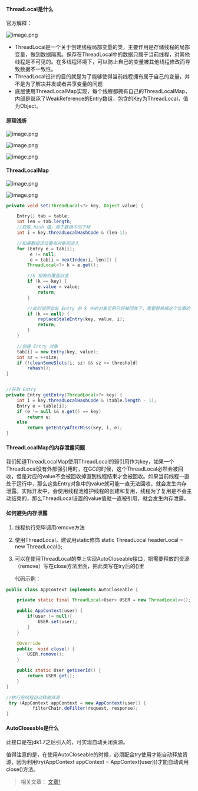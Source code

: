 


#### ThreadLocal是什么

官方解释：

![image.png](https://xuemingde.com/pages/image/others/1616815633283-c9b7df4f-4278-4d34-b855-337a20803e62.png)



- ThreadLocal是一个关于创建线程局部变量的类，主要作用是存储线程的局部变量，做到数据隔离。保存在ThreadLocal中的数据只属于当前线程，对其他线程是不可见的。在多线程环境下，可以防止自己的变量被其他线程修改而导致数据不一致性。
- ThreadLocal设计的目的就是为了能够使得当前线程拥有属于自己的变量，并不是为了解决并发或者共享变量的问题
- 底层使用ThreadLocalMap实现，每个线程都拥有自己的ThreadLocalMap，内部是继承了WeakReference的Entry数组，包含的Key为ThreadLocal，值为Object。 



#### 原理浅析

![image.png](https://xuemingde.com/pages/image/others/1616815997129-aad7490b-f671-40d6-8879-bca2658e5aef.png)

![image.png](https://xuemingde.com/pages/image/others/1616826908408-53d45106-cf00-4626-9c81-4e8ad36b281b.png)

![image.png](https://xuemingde.com/pages/image/others/1616826928515-5ade4c61-6adf-4537-95dd-064749ec857b.png)

#### ThreadLocalMap 

![image.png](https://xuemingde.com/pages/image/others/1616826982637-30659013-3102-4326-b0d8-070f401cedf3.png)

![image.png](https://xuemingde.com/pages/image/others/1616827030318-d21e91df-a93e-4776-95de-44ce3a9063db.png)

```java
private void set(ThreadLocal<?> key, Object value) {

    Entry[] tab = table;
    int len = tab.length;
    //获取 hash 值，用于数组中的下标
    int i = key.threadLocalHashCode & (len-1);

    //如果数组该位置有对象则进入
    for (Entry e = tab[i];
         e != null;
         e = tab[i = nextIndex(i, len)]) {
        ThreadLocal<?> k = e.get();

        //k 相等则覆盖旧值
        if (k == key) {
            e.value = value;
            return;
        }

        //此时说明此处 Entry 的 k 中的对象实例已经被回收了，需要替换掉这个位置的 key 和 value
        if (k == null) {
            replaceStaleEntry(key, value, i);
            return;
        }
    }

    //创建 Entry 对象
    tab[i] = new Entry(key, value);
    int sz = ++size;
    if (!cleanSomeSlots(i, sz) && sz >= threshold)
        rehash();
}


//获取 Entry
private Entry getEntry(ThreadLocal<?> key) {
    int i = key.threadLocalHashCode & (table.length - 1);
    Entry e = table[i];
    if (e != null && e.get() == key)
        return e;
    else
        return getEntryAfterMiss(key, i, e);
}
```





#### ThreadLocalMap的内存泄露问题

我们知道ThreadLocalMap使用ThreadLocal的弱引用作为key，如果一个ThreadLocal没有外部强引用时，在GC的时候，这个ThreadLocal必然会被回收，但是对应的value不会被回收掉直到线程结束才会被回收。如果当前线程一直处于运行中，那么这些Entry对象中的value就可能一直无法回收，就会发生内存泄露。实际开发中，会使用线程池维护线程的创建和复用，线程为了复用是不会主动结束的，那么ThreadLocal设置的value值就一直被引用，就会发生内存泄露。



#### 如何避免内存泄露

1. 线程执行完毕调用remove方法
2. 使用ThreadLocal，建议用static修饰 static ThreadLocal<HttpHeader> headerLocal = new ThreadLocal();
3. 可以在使用ThreadLocal的类上实现AutoCloseable接口，把需要释放的资源（remove）写在close方法里面，把此类写在try后的()里

   代码示例：

```java
public class AppContext implements AutoCloseable {

    private static final ThreadLocal<User> USER = new ThreadLocal<>();

    public AppContext(user) {
        if(user != null){
            USER.set(user);
        }
    }

    @Override
    public  void close() {
        USER.remove();
    }

    public static User getUserId() {
        return USER.get();
    }
}

//执行完线程自动释放资源
 try (AppContext appContext = new AppContext(user)) {
          filterChain.doFilter(request, response);
}
```



#### AutoCloseable是什么

此接口是在jdk1.7之后引入的，可实现自动关闭资源。

值得注意的是，在使用AutoCloseable的时候，必须配合try使用才能自动释放资源，因为利用try(AppContext appContext = AppContext(user)))才能自动调用close()方法。



> 相关文章： [文章1](https://www.justdojava.com/2019/05/12/java-threadlocal/)  